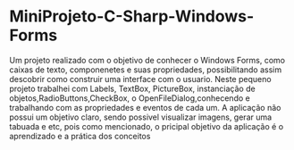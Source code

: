 # MiniProjeto-C-Sharp-Windows-Forms
Um projeto realizado com o objetivo de conhecer o Windows Forms, como caixas de texto, componenetes e suas propriedades, possibilitando assim descobrir como construir uma interface com o usuario.
Neste pequeno projeto trabalhei com Labels, TextBox, PictureBox, instanciação de objetos,RadioButtons,CheckBox, o OpenFileDialog,conhecendo e trabalhando com as propriedades e eventos de cada um.
A aplicação não possui um objetivo claro, sendo possivel visualizar imagens, gerar uma tabuada e etc, pois como mencionado, o pricipal objetivo da aplicação é o aprendizado e a prática dos conceitos

